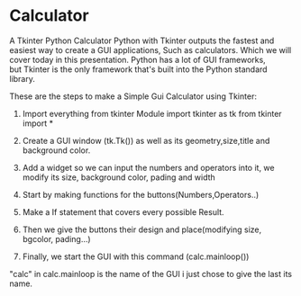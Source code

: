 # Calculator
A Tkinter Python Calculator
Python with Tkinter outputs the fastest and easiest way to create a GUI applications, Such as calculators. Which we will cover today in this presentation.
Python has a lot of GUI frameworks, but Tkinter is the only framework that's built into the Python standard library.

These are the steps to make a Simple Gui Calculator using Tkinter:

1) Import everything from tkinter Module 
 import tkinter as tk
from tkinter import *

2) Create a GUI window (tk.Tk()) as well as its geometry,size,title and background color.

3) Add a widget so we can input the numbers and operators into it, we modify its size, background color, pading and width

4) Start by making functions for the buttons(Numbers,Operators..)

5) Make a If statement that covers every possible Result.

6) Then we give the buttons their design and place(modifying size, bgcolor, pading...)

7) Finally, we start the GUI with this command (calc.mainloop()) 

"calc" in calc.mainloop is the name of the GUI i just chose to give the last its name.
